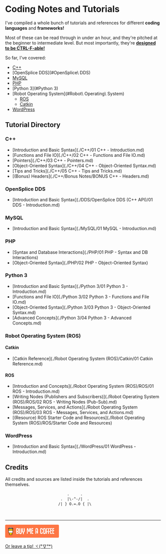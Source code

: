 # Coding Notes and Tutorials

I've compiled a whole bunch of tutorials and references for different **coding languages** and **frameworks!** 



Most of these can be read through in under an hour, and they're pitched at the beginner to intermediate level. But most importantly, they're **<u>designed to be CTRL-F-able!</u>**



So far, I've covered:

- [C++](#C++)
- [OpenSplice DDS](#OpenSplice\ DDS)
- [MySQL](#MySQL)
- [PHP](#PHP)
- [Python 3](#Python 3)
- [Robot Operating System](#Robot\ Operating\ System)
  - [ROS](#ROS)
  - [Catkin](#Catkin)
- [WordPress](#WordPress)





## Tutorial Directory

### C++ <a name="C++"></a>

- [Introduction and Basic Syntax](./C++/01 C++ - Introduction.md)
- [Functions and File IO](./C++/02 C++ - Functions and File IO.md)
- [Pointers](./C++/03 C++ - Pointers.md)
- [Object-Oriented Syntax](./C++/04 C++ - Object-Oriented Syntax.md)
- [Tips and Tricks](./C++/05 C++ - Tips and Tricks.md)
- [(Bonus) Headers](./C++/Bonus Notes/BONUS C++ - Headers.md)



### OpenSplice DDS <a name="OpenSplice DDS"></a>

- [Introduction and Basic Syntax](./DDS/OpenSplice DDS (C++ API)/01 DDS - Introduction.md)



### MySQL <a name="MySQL"></a>

- [Introduction and Basic Syntax](./MySQL/01 MySQL - Introduction.md)



### PHP <a name="PHP"></a>

- [Syntax and Database Interactions](./PHP/01 PHP - Syntax and DB Interactions)
- [Object-Oriented Syntax](./PHP/02 PHP - Object-Oriented Syntax)



### Python 3 <a name="Python 3"></a>

- [Introduction and Basic Syntax](./Python 3/01 Python 3 - Introduction.md)
- [Functions and File IO](./Python 3/02 Python 3 - Functions and File IO.md)
- [Object-Oriented Syntax](./Python 3/03 Python 3 - Object-Oriented Syntax.md)
- [Advanced Concepts](./Python 3/04 Python 3 - Advanced Concepts.md)



### Robot Operating System (ROS) <a name="Robot Operating System (ROS)"></a>

#### Catkin <a name="Catkin"></a>

- [Catkin Reference](./Robot Operating System (ROS)/Catkin/01 Catkin Reference.md)

#### ROS <a name="ROS"></a>

- [Introduction and Concepts](./Robot Operating System (ROS)/ROS/01 ROS - Introduction.md)
- [Writing Nodes (Publishers and Subscribers)](./Robot Operating System (ROS)/ROS/02 ROS - Writing Nodes (Pub-Sub).md)
- [Messages, Services, and Actions](./Robot Operating System (ROS)/ROS/03 ROS - Messages, Services, and Actions.md)
- [(Resource) ROS Starter Code and Resources](./Robot Operating System (ROS)/ROS/Starter Code and Resources)



### WordPress <a name="WordPress"></a>

- [Introduction and Basic Syntax](./WordPress/01 WordPress - Introduction.md)



## Credits

All credits and sources are listed inside the tutorials and references themselves.



```
                            .     .
                         .  |\-^-/|  .    
                        /| } O.=.O { |\
```

​    

---

 [![Yeah! Buy the DRAGON a COFFEE!](./_assets/COFFEE%20BUTTON%20%E3%83%BE(%C2%B0%E2%88%87%C2%B0%5E).png)](https://www.buymeacoffee.com/methylDragon)

[Or leave a tip! ヾ(°∇°*)](https://www.paypal.me/methylDragon)

